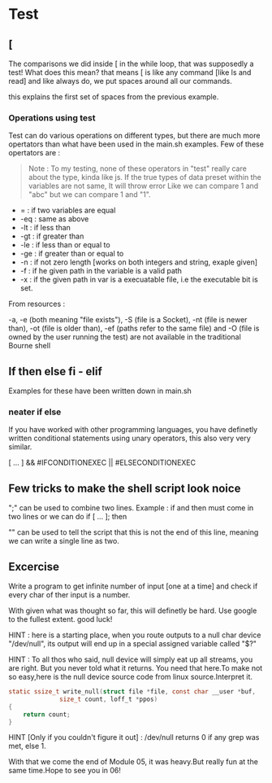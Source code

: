 # Test

## [

The comparisons we did inside [ in the while loop, that was supposedly a test!
What does this mean? that means [ is like any command [like ls and read] and like always
do, we put spaces around all our commands.

this explains the first set of spaces from the previous example.

### Operations using test

Test can do various operations on different types, but there are much more opertators than what 
have been used in the main.sh examples.
Few of these opertators are : 
> Note : To my testing, none of these operators in "test" really care about the type, kinda 
like js. If the true types of data preset within the variables are not same, It will throw error
Like we can compare 1 and "abc" but we can compare 1 and "1".

- = : if two variables are equal 
- -eq : same as above
- -lt : if less than 
- -gt : if greater than
- -le : if less than or equal to 
- -ge : if greater than or equal to
- -n : if not zero length [works on both integers and string, exaple given]
- -f : if he given path in the variable is a valid path
- -x : if the given path in var is a execuatable file, i.e the executable bit is set.

From resources : 

 -a, -e (both meaning "file exists"), -S (file is a Socket), -nt (file is newer than),
 -ot (file is older than), -ef (paths refer to the same file) and -O
 (file is owned by the user running the test) are not available in the traditional Bourne shell


## If then else fi - elif

Examples for these have been written down in main.sh

### neater if else

If you have worked with other programming languages, you have definetly written conditional 
statements using unary operators, this also very very similar.

[ ... ] && #IFCONDITIONEXEC || #ELSECONDITIONEXEC

## Few tricks to make the shell script look noice

";" can be used to combine two lines. Example : if and then must come in two lines or we can do
if [ ... ]; then 

"\" can be used to tell the script that this is not the end of this line, meaning we can write 
a single line as two.

## Excercise

Write a program to get infinite number of input [one at a time] and check if every char of ther 
input is a number.

With given what was thought so far, this will definetly be hard. Use google to the fullest 
extent. good luck!

HINT : here is a starting place, when you route outputs to a null char device "/dev/null", 
its output will end up in a special assigned variable called "$?"

HINT : To all thos who said, null device will simply eat up all streams, you are right. But you
never told what it returns. You need that here.To make not so easy,here is the null device source
code from linux source.Interpret it.

```c
static ssize_t write_null(struct file *file, const char __user *buf,
              size_t count, loff_t *ppos)
{
    return count;
}
```

HINT [Only if you couldn't figure it out] : /dev/null returns 0 if any grep was met, else 1.


With that we come the end of Module 05, it was heavy.But really fun at the same time.Hope to see 
you in 06!
